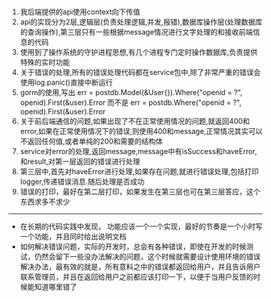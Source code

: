 1. 我后端提供的api使用context向下传值
2. api的实现分为2层,逻辑层(负责处理逻辑,并发,报错),数据库操作层(处理数据库的查询操作),第三层只有一些根据message情况进行文字处理的和接收前端信息的代码
3. 使用到了操作系统的守护进程思想,有几个进程专门定时操作数据库,负责提供特殊的实时功能
4. 关于错误的处理,所有的错误处理代码都在service包中,除了非常严重的错误会使用log.panic()直接中断运行
5. gorm的使用,写出    err = postdb.Model(&User{}).Where("openid = ?", openid).First(&user).Error
   而不是    err = postdb.Where("openid = ?", openid).First(&user).Error
6. 关于前后端通信的问题,如果出现了不在正常使用情况的问题,就返回400和error,如果在正常使用情况下的错误,则使用400和message,正常情况其实可以不返回任何值,或者单纯的200和需要的结构体
7. service对error的处理,返回message,message中有isSuccess和haveError,和result,对第一层返回的错误进行处理
8. 第三层中,首先对haveError进行处理,如果存在问题,就进行错误处理,包括打印logger,传递错误消息.随后处理是否成功
9. 错误的打印，最好在第二层打印，如果发生在第三层也可在第三层答应，这个东西求多不求少

----

- 在长期的代码实践中发现， 功能应该一个一个实现，最好的节奏是一个小时写一个功能，并且同时给出说明文档
- 如何解决错误问题，实际的开发时，总会有各种错误，即使在开发的时候测试，仍然会留下一些没办法解决的问题，这个时候就需要设计使用环境的错误解决办法，最有效的就是，所有意料之中的错误都返回给用户，并且告诉用户联系管理员，并且在返回给用户之前都应该打印一下，以便于当用户反馈的时候能知道哪里错了

